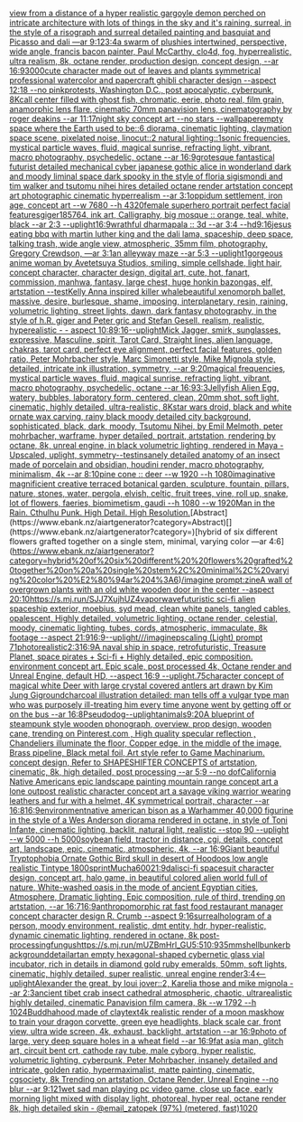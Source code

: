 [view from a distance of a hyper realistic gargoyle demon perched on intricate architecture with lots of things in the sky and it's raining, surreal, in the style of a risograph and surreal detailed painting and basquiat and Picasso and dali —ar 9:12](https://www.ebank.nz/aiartgenerator?category=view%20from%20a%20distance%20of%20a%20hyper%20realistic%20gargoyle%20demon%20perched%20on%20intricate%20architecture%20with%20lots%20of%20things%20in%20the%20sky%20and%20it%27s%20raining%2C%20surreal%2C%20in%20the%20style%20of%20a%20risograph%20and%20surreal%20detailed%20painting%20and%20basquiat%20and%20Picasso%20and%20dali%20%E2%80%94ar%209%3A12)[3:4](https://www.ebank.nz/aiartgenerator?category=3%3A4)[a swarm of plushies intertwined, perspective, wide angle, francis bacon painter, Paul McCarthy, clo4d, fog, hyperrealistic, ultra realism, 8k, octane render, production design, concept design, --ar 16:9](https://www.ebank.nz/aiartgenerator?category=a%20swarm%20of%20plushies%20intertwined%2C%20perspective%2C%20wide%20angle%2C%20francis%20bacon%20painter%2C%20Paul%20McCarthy%2C%20clo4d%2C%20fog%2C%20hyperrealistic%2C%20ultra%20realism%2C%208k%2C%20octane%20render%2C%20production%20design%2C%20concept%20design%2C%20--ar%2016%3A9)[3000](https://www.ebank.nz/aiartgenerator?category=3000)[cute character made out of leaves and plants symmetrical professional watercolor and papercraft ghibli character design --aspect 12:18 --no pink](https://www.ebank.nz/aiartgenerator?category=cute%20character%20made%20out%20of%20leaves%20and%20plants%20symmetrical%20professional%20watercolor%20and%20papercraft%20ghibli%20character%20design%20--aspect%2012%3A18%20--no%20pink)[protests, Washington D.C., post apocalyptic, cyberpunk, 8K](https://www.ebank.nz/aiartgenerator?category=protests%2C%20Washington%20D.C.%2C%20post%20apocalyptic%2C%20cyberpunk%2C%208K)[call center filled with ghost fish, chromatic, eerie, photo real, film grain, anamorphic lens flare, cinematic 70mm panavision lens, cinematography by roger deakins --ar 11:17](https://www.ebank.nz/aiartgenerator?category=call%20center%20filled%20with%20ghost%20fish%2C%20chromatic%2C%20eerie%2C%20photo%20real%2C%20film%20grain%2C%20anamorphic%20lens%20flare%2C%20cinematic%2070mm%20panavision%20lens%2C%20cinematography%20by%20roger%20deakins%20--ar%2011%3A17)[night sky concept art --no stars --wallpaper](https://www.ebank.nz/aiartgenerator?category=night%20sky%20concept%20art%20--no%20stars%20--wallpaper)[empty space where the Earth used to be::6 diorama, cinematic lighting, claymation space scene, pixelated noise, linocut::2 natural lighting::1](https://www.ebank.nz/aiartgenerator?category=empty%20space%20where%20the%20Earth%20used%20to%20be%3A%3A6%20diorama%2C%20cinematic%20lighting%2C%20claymation%20space%20scene%2C%20pixelated%20noise%2C%20linocut%3A%3A2%20natural%20lighting%3A%3A1)[sonic frequencies, mystical particle waves, fluid, magical sunrise, refracting light, vibrant, macro photography, psychedelic, octane --ar 16:9](https://www.ebank.nz/aiartgenerator?category=sonic%20frequencies%2C%20mystical%20particle%20waves%2C%20fluid%2C%20magical%20sunrise%2C%20refracting%20light%2C%20vibrant%2C%20macro%20photography%2C%20psychedelic%2C%20octane%20--ar%2016%3A9)[grotesque fantastical futurist detailed mechanical cyber japanese gothic alice in wonderland dark and moody liminal space dark spooky in the style of floria sigismondi and tim walker and tsutomu nihei hires detailed octane render artstation concept art photographic cinematic hyperrealism --ar 3:1](https://www.ebank.nz/aiartgenerator?category=grotesque%20fantastical%20futurist%20detailed%20mechanical%20cyber%20japanese%20gothic%20alice%20in%20wonderland%20dark%20and%20moody%20liminal%20space%20dark%20spooky%20in%20the%20style%20of%20floria%20sigismondi%20and%20tim%20walker%20and%20tsutomu%20nihei%20hires%20detailed%20octane%20render%20artstation%20concept%20art%20photographic%20cinematic%20hyperrealism%20--ar%203%3A1)[oppidum settlement, iron age, concept art --w 7680 --h 4320](https://www.ebank.nz/aiartgenerator?category=oppidum%20settlement%2C%20iron%20age%2C%20concept%20art%20--w%207680%20--h%204320)[female superhero portrait perfect facial features](https://www.ebank.nz/aiartgenerator?category=female%20superhero%20portrait%20perfect%20facial%20features)[giger](https://www.ebank.nz/aiartgenerator?category=giger)[185764, ink art, Calligraphy, big mosque :: orange, teal, white, black --ar 2:3 --uplight](https://www.ebank.nz/aiartgenerator?category=185764%2C%20ink%20art%2C%20Calligraphy%2C%20big%20mosque%20%3A%3A%20orange%2C%20teal%2C%20white%2C%20black%20--ar%202%3A3%20--uplight)[16:9](https://www.ebank.nz/aiartgenerator?category=16%3A9)[wrathful dharmapala :: 3d --ar 3:4 --hd](https://www.ebank.nz/aiartgenerator?category=wrathful%20dharmapala%20%3A%3A%203d%20--ar%203%3A4%20--hd)[9:16](https://www.ebank.nz/aiartgenerator?category=9%3A16)[jesus eating bbq with martin luther king and the dali lama, spaceship, deep space, talking trash, wide angle view, atmospheric, 35mm film, photography, Gregory Crewdson, —ar 3:1](https://www.ebank.nz/aiartgenerator?category=jesus%20eating%20bbq%20with%20martin%20luther%20king%20and%20the%20dali%20lama%2C%20spaceship%2C%20deep%20space%2C%20talking%20trash%2C%20wide%20angle%20view%2C%20atmospheric%2C%2035mm%20film%2C%20photography%2C%20Gregory%20Crewdson%2C%20%E2%80%94ar%203%3A1)[an alleyway maze --ar 5:3 --uplight](https://www.ebank.nz/aiartgenerator?category=an%20alleyway%20maze%20--ar%205%3A3%20--uplight)[1](https://www.ebank.nz/aiartgenerator?category=1)[gorgeous anime woman by Avetetsuya Studios, smiling, simple cellshade, light hair, concept character, character design, digital art, cute, hot, fanart, commission, manhwa, fantasy, large chest, huge honkin bazongas, elf, artstation --test](https://www.ebank.nz/aiartgenerator?category=gorgeous%20anime%20woman%20by%20Avetetsuya%20Studios%2C%20smiling%2C%20simple%20cellshade%2C%20light%20hair%2C%20concept%20character%2C%20character%20design%2C%20digital%20art%2C%20cute%2C%20hot%2C%20fanart%2C%20commission%2C%20manhwa%2C%20fantasy%2C%20large%20chest%2C%20huge%20honkin%20bazongas%2C%20elf%2C%20artstation%20--test)[Kelly Anna inspired killer whale](https://www.ebank.nz/aiartgenerator?category=Kelly%20Anna%20inspired%20killer%20whale)[beautiful xenomorph ballet, massive, desire, burlesque, shame, imposing, interplanetary, resin, raining, volumetric lighting, street lights, dawn, dark fantasy photography, in the style of h.R. giger and Peter gric and Stefan Gesell. realism, realistic, hyperealistic - - aspect 10:8](https://www.ebank.nz/aiartgenerator?category=beautiful%20xenomorph%20ballet%2C%20massive%2C%20desire%2C%20burlesque%2C%20shame%2C%20imposing%2C%20interplanetary%2C%20resin%2C%20raining%2C%20volumetric%20lighting%2C%20street%20lights%2C%20dawn%2C%20dark%20fantasy%20photography%2C%20in%20the%20style%20of%20h.R.%20giger%20and%20Peter%20gric%20and%20Stefan%20Gesell.%20realism%2C%20realistic%2C%20hyperealistic%20-%20-%20aspect%2010%3A8)[9:16](https://www.ebank.nz/aiartgenerator?category=9%3A16)[--uplight](https://www.ebank.nz/aiartgenerator?category=--uplight)[Mick Jagger, smirk, sunglasses, expressive, Masculine, spirit, Tarot Card, Straight lines, alien language, chakras, tarot card, perfect eye alignment, perfect facial features, golden ratio, Peter Mohrbacher style, Marc Simonetti style, Mike Mignola style, detailed, intricate ink illustration, symmetry, --ar 9:20](https://www.ebank.nz/aiartgenerator?category=Mick%20Jagger%2C%20smirk%2C%20sunglasses%2C%20expressive%2C%20Masculine%2C%20spirit%2C%20Tarot%20Card%2C%20Straight%20lines%2C%20alien%20language%2C%20chakras%2C%20tarot%20card%2C%20perfect%20eye%20alignment%2C%20perfect%20facial%20features%2C%20golden%20ratio%2C%20Peter%20Mohrbacher%20style%2C%20Marc%20Simonetti%20style%2C%20Mike%20Mignola%20style%2C%20detailed%2C%20intricate%20ink%20illustration%2C%20symmetry%2C%20--ar%209%3A20)[magical frequencies, mystical particle waves, fluid, magical sunrise, refracting light, vibrant, macro photography, psychedelic, octane --ar 16:9](https://www.ebank.nz/aiartgenerator?category=magical%20frequencies%2C%20mystical%20particle%20waves%2C%20fluid%2C%20magical%20sunrise%2C%20refracting%20light%2C%20vibrant%2C%20macro%20photography%2C%20psychedelic%2C%20octane%20--ar%2016%3A9)[3:3](https://www.ebank.nz/aiartgenerator?category=3%3A3)[Jellyfish Alien Egg, watery, bubbles, laboratory form, centered, clean, 20mm shot, soft light, cinematic, highly detailed, ultra-realistic, 8K](https://www.ebank.nz/aiartgenerator?category=Jellyfish%20Alien%20Egg%2C%20watery%2C%20bubbles%2C%20laboratory%20form%2C%20centered%2C%20clean%2C%2020mm%20shot%2C%20soft%20light%2C%20cinematic%2C%20highly%20detailed%2C%20ultra-realistic%2C%208K)[star wars droid, black and white ornate wax carving, rainy black moody detailed city background, sophisticated, black, dark, moody, Tsutomu Nihei, by Emil Melmoth, peter mohrbacher, warframe, hyper detailed, portrait, artstation, rendering by octane, 8k, unreal engine, in black volumetric lighting, rendered in Maya - Upscaled, uplight, symmetry](https://www.ebank.nz/aiartgenerator?category=star%20wars%20droid%2C%20black%20and%20white%20ornate%20wax%20carving%2C%20rainy%20black%20moody%20detailed%20city%20background%2C%20sophisticated%2C%20black%2C%20dark%2C%20moody%2C%20Tsutomu%20Nihei%2C%20by%20Emil%20Melmoth%2C%20peter%20mohrbacher%2C%20warframe%2C%20hyper%20detailed%2C%20portrait%2C%20artstation%2C%20rendering%20by%20octane%2C%208k%2C%20unreal%20engine%2C%20in%20black%20volumetric%20lighting%2C%20rendered%20in%20Maya%20-%20Upscaled%2C%20uplight%2C%20symmetry)[--test](https://www.ebank.nz/aiartgenerator?category=--test)[insanely detailed   anatomy of an insect  made of  porcelain and obsidian, houdini render, macro photography,  minimalism, 4k --ar 8:10](https://www.ebank.nz/aiartgenerator?category=insanely%20detailed%20%20%20anatomy%20of%20an%20insect%20%20made%20of%20%20porcelain%20and%20obsidian%2C%20houdini%20render%2C%20macro%20photography%2C%20%20minimalism%2C%204k%20--ar%208%3A10)[pine cone :: deer --w 1920 --h 1080](https://www.ebank.nz/aiartgenerator?category=pine%20cone%20%3A%3A%20deer%20--w%201920%20--h%201080)[imaginative magnificient creative terraced botanical garden, sculpture, fountain, pillars, nature, stones, water, pergola, elvish, celtic, fruit trees, vine, roll up, snake, lot of flowers, faeries, biomimetism, gaudi --h 1080 --w 1920](https://www.ebank.nz/aiartgenerator?category=imaginative%20magnificient%20creative%20terraced%20botanical%20garden%2C%20sculpture%2C%20fountain%2C%20pillars%2C%20nature%2C%20stones%2C%20water%2C%20pergola%2C%20elvish%2C%20celtic%2C%20fruit%20trees%2C%20vine%2C%20roll%20up%2C%20snake%2C%20lot%20of%20flowers%2C%20faeries%2C%20biomimetism%2C%20gaudi%20--h%201080%20--w%201920)[Man in the Rain. Cthulhu Punk. High Detail. High Resolution.](https://www.ebank.nz/aiartgenerator?category=Man%20in%20the%20Rain.%20Cthulhu%20Punk.%20High%20Detail.%20High%20Resolution.)[Abstract](https://www.ebank.nz/aiartgenerator?category=Abstract)[](https://www.ebank.nz/aiartgenerator?category=)[hybrid of six different  flowers grafted together on a single stem, minimal, varying color —ar 4:6](https://www.ebank.nz/aiartgenerator?category=hybrid%20of%20six%20different%20%20flowers%20grafted%20together%20on%20a%20single%20stem%2C%20minimal%2C%20varying%20color%20%E2%80%94ar%204%3A6)[/imagine prompt:zine](https://www.ebank.nz/aiartgenerator?category=/imagine%20prompt%3Azine)[A wall of overgrown plants with an old white wooden door in the center --aspect 20:10](https://www.ebank.nz/aiartgenerator?category=A%20wall%20of%20overgrown%20plants%20with%20an%20old%20white%20wooden%20door%20in%20the%20center%20--aspect%2020%3A10)[<https://s.mj.run/SJJ7XujhUZ4>](https://www.ebank.nz/aiartgenerator?category=%3Chttps%3A//s.mj.run/SJJ7XujhUZ4%3E)[vaporwave](https://www.ebank.nz/aiartgenerator?category=vaporwave)[futuristic sci-fi alien spaceship exterior, moebius, syd mead, clean white panels, tangled cables, opalescent, Highly detailed, volumetric lighting, octane render, celestial, moody, cinematic lighting, tubes, cords, atmospheric, immaculate, 8k footage --aspect 21:9](https://www.ebank.nz/aiartgenerator?category=futuristic%20sci-fi%20alien%20spaceship%20exterior%2C%20moebius%2C%20syd%20mead%2C%20clean%20white%20panels%2C%20tangled%20cables%2C%20opalescent%2C%20Highly%20detailed%2C%20volumetric%20lighting%2C%20octane%20render%2C%20celestial%2C%20moody%2C%20cinematic%20lighting%2C%20tubes%2C%20cords%2C%20atmospheric%2C%20immaculate%2C%208k%20footage%20--aspect%2021%3A9)[16:9](https://www.ebank.nz/aiartgenerator?category=16%3A9)[--uplight](https://www.ebank.nz/aiartgenerator?category=--uplight)[///imaginepscaling (Light) prompt 71](https://www.ebank.nz/aiartgenerator?category=///imaginepscaling%20%28Light%29%20prompt%2071)[photorealistic](https://www.ebank.nz/aiartgenerator?category=photorealistic)[2:3](https://www.ebank.nz/aiartgenerator?category=2%3A3)[16:9](https://www.ebank.nz/aiartgenerator?category=16%3A9)[A naval ship in space, retrofuturistic, Treasure Planet, space pirates + Sci-fi + Highly detailed, epic composition. environment concept art. Epic scale, post processed 4k, Octane render and Unreal Engine, default HD, --aspect 16:9 --uplight](https://www.ebank.nz/aiartgenerator?category=A%20naval%20ship%20in%20space%2C%20retrofuturistic%2C%20Treasure%20Planet%2C%20space%20pirates%20%2B%20Sci-fi%20%2B%20Highly%20detailed%2C%20epic%20composition.%20environment%20concept%20art.%20Epic%20scale%2C%20post%20processed%204k%2C%20Octane%20render%20and%20Unreal%20Engine%2C%20default%20HD%2C%20--aspect%2016%3A9%20--uplight)[.75](https://www.ebank.nz/aiartgenerator?category=.75)[character concept of magical white Deer with large crystal covered antlers art drawn by Kim Jung Gi](https://www.ebank.nz/aiartgenerator?category=character%20concept%20of%20magical%20white%20Deer%20with%20large%20crystal%20covered%20antlers%20art%20drawn%20by%20Kim%20Jung%20Gi)[ground](https://www.ebank.nz/aiartgenerator?category=ground)[charcoal illustration detailed: man tells off a vulgar type man who was purposely ill-treating him every time anyone went by getting off or on the bus --ar 16:8](https://www.ebank.nz/aiartgenerator?category=charcoal%20illustration%20detailed%3A%20man%20tells%20off%20a%20vulgar%20type%20man%20who%20was%20purposely%20ill-treating%20him%20every%20time%20anyone%20went%20by%20getting%20off%20or%20on%20the%20bus%20--ar%2016%3A8)[Pseudodog](https://www.ebank.nz/aiartgenerator?category=Pseudodog)[--uplight](https://www.ebank.nz/aiartgenerator?category=--uplight)[animals](https://www.ebank.nz/aiartgenerator?category=animals)[9:20](https://www.ebank.nz/aiartgenerator?category=9%3A20)[A blueprint of steampunk style wooden phonograph,  overview, prop design, wooden cane,  trending on Pinterest.com  , High quality specular reflection ,  Chandeliers illuminate the floor, Copper  edge, in the middle of the image, Brass pipeline,  Black metal foil,  Art style refer to Game Machinarium.  concept design, Refer to SHAPESHIFTER CONCEPTS  of artstation, cinematic,  8k, high detailed,  post processing    --ar 5:9   --no dof](https://www.ebank.nz/aiartgenerator?category=A%20blueprint%20of%20steampunk%20style%20wooden%20phonograph%2C%20%20overview%2C%20prop%20design%2C%20wooden%20cane%2C%20%20trending%20on%20Pinterest.com%20%20%2C%20High%20quality%20specular%20reflection%20%2C%20%20Chandeliers%20illuminate%20the%20floor%2C%20Copper%20%20edge%2C%20in%20the%20middle%20of%20the%20image%2C%20Brass%20pipeline%2C%20%20Black%20metal%20foil%2C%20%20Art%20style%20refer%20to%20Game%20Machinarium.%20%20concept%20design%2C%20Refer%20to%20SHAPESHIFTER%20CONCEPTS%20%20of%20artstation%2C%20cinematic%2C%20%208k%2C%20high%20detailed%2C%20%20post%20processing%20%20%20%20--ar%205%3A9%20%20%20--no%20dof)[California Native Americans epic landscape painting mountain range concept art a lone outpost realistic character concept art a savage viking warrior wearing leathers and fur with a helmet, 4K symmetrical portrait, character --ar 16:8](https://www.ebank.nz/aiartgenerator?category=California%20Native%20Americans%20epic%20landscape%20painting%20mountain%20range%20concept%20art%20a%20lone%20outpost%20realistic%20character%20concept%20art%20a%20savage%20viking%20warrior%20wearing%20leathers%20and%20fur%20with%20a%20helmet%2C%204K%20symmetrical%20portrait%2C%20character%20--ar%2016%3A8)[16:9](https://www.ebank.nz/aiartgenerator?category=16%3A9)[environment](https://www.ebank.nz/aiartgenerator?category=environment)[native american bison as a Warhammer 40,000 figurine in the style of a Wes Anderson diorama rendered in octane, in style of Toni Infante, cinematic lighting, backlit, natural light, realistic --stop 90 --uplight --w 5000 --h 5000](https://www.ebank.nz/aiartgenerator?category=native%20american%20bison%20as%20a%20Warhammer%2040%2C000%20figurine%20in%20the%20style%20of%20a%20Wes%20Anderson%20diorama%20rendered%20in%20octane%2C%20in%20style%20of%20Toni%20Infante%2C%20cinematic%20lighting%2C%20backlit%2C%20natural%20light%2C%20realistic%20--stop%2090%20--uplight%20--w%205000%20--h%205000)[soybean field, tractor in distance, cgi, details, concept art, landscape, epic, cinematic, atmospheric, 4k, --ar 16:9](https://www.ebank.nz/aiartgenerator?category=soybean%20field%2C%20tractor%20in%20distance%2C%20cgi%2C%20details%2C%20concept%20art%2C%20landscape%2C%20epic%2C%20cinematic%2C%20atmospheric%2C%204k%2C%20--ar%2016%3A9)[Giant beautiful Tryptophobia Ornate Gothic Bird skull in desert of Hoodoos low angle realistic Tintype 1800s](https://www.ebank.nz/aiartgenerator?category=Giant%20beautiful%20Tryptophobia%20Ornate%20Gothic%20Bird%20skull%20in%20desert%20of%20Hoodoos%20low%20angle%20realistic%20Tintype%201800s)[print](https://www.ebank.nz/aiartgenerator?category=print)[Mucha](https://www.ebank.nz/aiartgenerator?category=Mucha)[600](https://www.ebank.nz/aiartgenerator?category=600)[21:9](https://www.ebank.nz/aiartgenerator?category=21%3A9)[dali](https://www.ebank.nz/aiartgenerator?category=dali)[sci-fi spacesuit character design, concept art, halo game, in beautiful colored alien world full of nature, White-washed oasis in the mode of ancient Egyptian cities, Atmosphere, Dramatic lighting, Epic composition, rule of third, trending on artstation, --ar 16:7](https://www.ebank.nz/aiartgenerator?category=sci-fi%20spacesuit%20character%20design%2C%20concept%20art%2C%20halo%20game%2C%20in%20beautiful%20colored%20alien%20world%20full%20of%20nature%2C%20White-washed%20oasis%20in%20the%20mode%20of%20ancient%20Egyptian%20cities%2C%20Atmosphere%2C%20Dramatic%20lighting%2C%20Epic%20composition%2C%20rule%20of%20third%2C%20trending%20on%20artstation%2C%20--ar%2016%3A7)[16:9](https://www.ebank.nz/aiartgenerator?category=16%3A9)[anthropomorphic rat fast food restaurant manager concept character design R. Crumb --aspect 9:16](https://www.ebank.nz/aiartgenerator?category=anthropomorphic%20rat%20fast%20food%20restaurant%20manager%20concept%20character%20design%20R.%20Crumb%20--aspect%209%3A16)[surreal](https://www.ebank.nz/aiartgenerator?category=surreal)[hologram of a person, moody environment, realistic, dmt entity, hdr, hyper-realistic, dynamic cinematic lighting, rendered in octane, 8k post-processing](https://www.ebank.nz/aiartgenerator?category=hologram%20of%20a%20person%2C%20moody%20environment%2C%20realistic%2C%20dmt%20entity%2C%20hdr%2C%20hyper-realistic%2C%20dynamic%20cinematic%20lighting%2C%20rendered%20in%20octane%2C%208k%20post-processing)[fungus](https://www.ebank.nz/aiartgenerator?category=fungus)[<https://s.mj.run/mUZBmHrl_GU>](https://www.ebank.nz/aiartgenerator?category=%3Chttps%3A//s.mj.run/mUZBmHrl_GU%3E)[5:5](https://www.ebank.nz/aiartgenerator?category=5%3A5)[10:9](https://www.ebank.nz/aiartgenerator?category=10%3A9)[35mm](https://www.ebank.nz/aiartgenerator?category=35mm)[shell](https://www.ebank.nz/aiartgenerator?category=shell)[bunker](https://www.ebank.nz/aiartgenerator?category=bunker)[background](https://www.ebank.nz/aiartgenerator?category=background)[detail](https://www.ebank.nz/aiartgenerator?category=detail)[art](https://www.ebank.nz/aiartgenerator?category=art)[an empty hexagonal-shaped cybernetic glass vial incubator, rich in details in diamond gold ruby emeralds, 50mm, soft lights, cinematic, highly detailed, super realistic, unreal engine render](https://www.ebank.nz/aiartgenerator?category=an%20empty%20hexagonal-shaped%20cybernetic%20glass%20vial%20incubator%2C%20rich%20in%20details%20in%20diamond%20gold%20ruby%20emeralds%2C%2050mm%2C%20soft%20lights%2C%20cinematic%2C%20highly%20detailed%2C%20super%20realistic%2C%20unreal%20engine%20render)[3:4](https://www.ebank.nz/aiartgenerator?category=3%3A4)[<--uplight](https://www.ebank.nz/aiartgenerator?category=%3C--uplight)[Alexander the great, by loui jover::2, Karelia those and mike mignola --ar 2:3](https://www.ebank.nz/aiartgenerator?category=Alexander%20the%20great%2C%20by%20loui%20jover%3A%3A2%2C%20Karelia%20those%20and%20mike%20mignola%20--ar%202%3A3)[ancient tibet crab insect cathedral atmospheric, chaotic, ultrarealistic highly detailed, cinematic Panavision film camera, 8k --w 1792 --h 1024](https://www.ebank.nz/aiartgenerator?category=ancient%20tibet%20crab%20insect%20cathedral%20atmospheric%2C%20chaotic%2C%20ultrarealistic%20highly%20detailed%2C%20cinematic%20Panavision%20film%20camera%2C%208k%20--w%201792%20--h%201024)[Buddhahood,made of clay](https://www.ebank.nz/aiartgenerator?category=Buddhahood%2Cmade%20of%20clay)[text](https://www.ebank.nz/aiartgenerator?category=text)[4k realistic render of a moon mask](https://www.ebank.nz/aiartgenerator?category=4k%20realistic%20render%20of%20a%20moon%20mask)[how to train your dragon corvette, green eye headlights, black scale car, front view, ultra wide screen, 4k, exhaust, backlight, artstation --ar 16:9](https://www.ebank.nz/aiartgenerator?category=how%20to%20train%20your%20dragon%20corvette%2C%20green%20eye%20headlights%2C%20black%20scale%20car%2C%20front%20view%2C%20ultra%20wide%20screen%2C%204k%2C%20exhaust%2C%20backlight%2C%20artstation%20--ar%2016%3A9)[photo of large, very deep square holes in a wheat field --ar 16:9](https://www.ebank.nz/aiartgenerator?category=photo%20of%20large%2C%20very%20deep%20square%20holes%20in%20a%20wheat%20field%20--ar%2016%3A9)[fat asia man, glitch art, circuit bent crt, cathode ray tube, male cyborg, hyper realistic, volumetric lighting, cyberpunk, Peter Mohrbacher, insanely detailed and intricate, golden ratio, hypermaximalist, matte painting, cinematic, cgsociety, 8k Trending on artstation, Octane Render, Unreal Engine --no blur --ar 9:12](https://www.ebank.nz/aiartgenerator?category=fat%20asia%20man%2C%20glitch%20art%2C%20circuit%20bent%20crt%2C%20cathode%20ray%20tube%2C%20male%20cyborg%2C%20hyper%20realistic%2C%20volumetric%20lighting%2C%20cyberpunk%2C%20Peter%20Mohrbacher%2C%20insanely%20detailed%20and%20intricate%2C%20golden%20ratio%2C%20hypermaximalist%2C%20matte%20painting%2C%20cinematic%2C%20cgsociety%2C%208k%20Trending%20on%20artstation%2C%20Octane%20Render%2C%20Unreal%20Engine%20--no%20blur%20--ar%209%3A12)[1](https://www.ebank.nz/aiartgenerator?category=1)[wet sad man playing pc video game, close up face, early morning light mixed with display light, photoreal, hyper real, octane render 8k, high detailed skin - @email_zatopek (97%) (metered, fast)](https://www.ebank.nz/aiartgenerator?category=wet%20sad%20man%20playing%20pc%20video%20game%2C%20close%20up%20face%2C%20early%20morning%20light%20mixed%20with%20display%20light%2C%20photoreal%2C%20hyper%20real%2C%20octane%20render%208k%2C%20high%20detailed%20skin%20-%20%40email_zatopek%20%2897%25%29%20%28metered%2C%20fast%29)[1020](https://www.ebank.nz/aiartgenerator?category=1020)